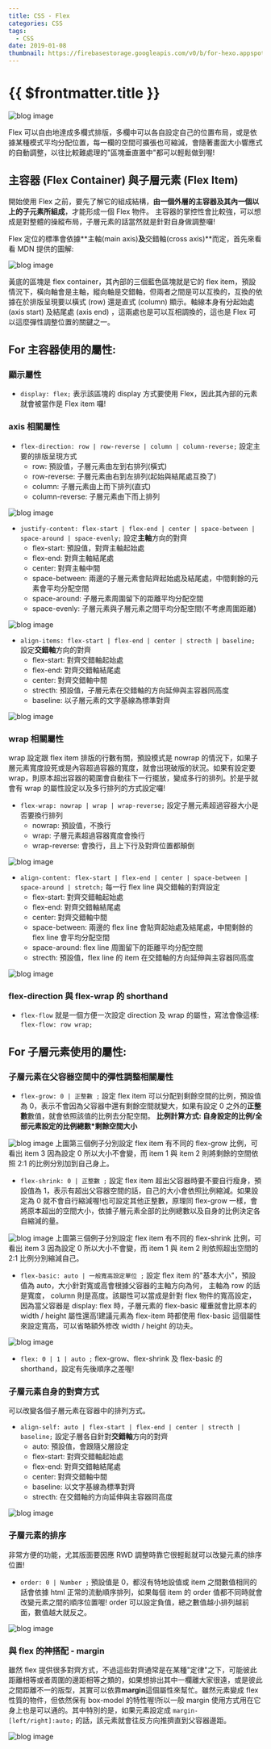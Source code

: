 ```yaml
---
title: CSS - Flex
categories: CSS
tags:
  - CSS
date: 2019-01-08
thumbnail: https://firebasestorage.googleapis.com/v0/b/for-hexo.appspot.com/o/20190108-css-about-css.jpg?alt=media&token=e3c7ccc9-7207-4705-a791-c9ab07627e9b
---
```


# {{ $frontmatter.title }}

![blog image](https://firebasestorage.googleapis.com/v0/b/for-hexo.appspot.com/o/20190108-css-about-css.jpg?alt=media&token=e3c7ccc9-7207-4705-a791-c9ab07627e9b "好加在有 CSS")

Flex 可以自由地達成多欄式排版，多欄中可以各自設定自己的位置布局，或是依據某種模式平均分配位置，每一欄的空間可擴張也可縮減，會隨著畫面大小響應式的自動調整，以往比較難處理的"區塊垂直置中"都可以輕鬆做到喔!

## 主容器 (Flex Container) 與子層元素 (Flex Item)
開始使用 Flex 之前，要先了解它的組成結構，**由一個外層的主容器及其內一個以上的子元素所組成**，才能形成一個 Flex 物件。
主容器的掌控性會比較強，可以想成是對整體的操縱布局，子層元素的話當然就是針對自身做調整囉!

Flex 定位的標準會依據**主軸(main axis)**及**交錯軸(cross axis)**而定，首先來看看 MDN 提供的圖解:

![blog image](https://developer.mozilla.org/en-US/docs/Learn/CSS/CSS_layout/Flexbox/flex_terms.png)

黃底的區塊是 flex container，其內部的三個藍色區塊就是它的 flex item，預設情況下，橫向軸會是主軸，縱向軸是交錯軸，但兩者之間是可以互換的，互換的依據在於排版呈現要以橫式 (row) 還是直式 (column) 顯示。軸線本身有分起始處 (axis start) 及結尾處 (axis end) ，這兩處也是可以互相調換的，這也是 Flex 可以這麼彈性調整位置的關鍵之一。

## For 主容器使用的屬性:
### 顯示屬性
- `display: flex;`
  表示該區塊的 display 方式要使用 Flex，因此其內部的元素就會被當作是 Flex item 囉!


### axis 相關屬性
- `flex-direction: row | row-reverse | column | column-reverse;`
  設定主要的排版呈現方式
  - row: 預設值，子層元素由左到右排列(橫式)
  - row-reverse: 子層元素由右到左排列(起始與結尾處互換了)
  - column: 子層元素由上而下排列(直式)
  - column-reverse: 子層元素由下而上排列

![blog image](https://firebasestorage.googleapis.com/v0/b/for-hexo.appspot.com/o/20190108-css-about-css-flex-2.png?alt=media&token=0737d56a-39a0-4d3f-953d-aed60d1fc5d0 "flex-direction 圖例")

- `justify-content: flex-start | flex-end | center | space-between | space-around | space-evenly;`
  設定**主軸**方向的對齊
  - flex-start: 預設值，對齊主軸起始處
  - flex-end: 對齊主軸結尾處
  - center: 對齊主軸中間
  - space-between: 兩邊的子層元素會貼齊起始處及結尾處，中間剩餘的元素會平均分配空間
  - space-around: 子層元素周圍留下的距離平均分配空間
  - space-evenly: 子層元素與子層元素之間平均分配空間(不考慮周圍距離)

![blog image](https://firebasestorage.googleapis.com/v0/b/for-hexo.appspot.com/o/20190108-css-about-css-flex-3.png?alt=media&token=6aae2553-36c5-4afb-930f-203ecf76ca5e "justify-content 圖例")

- `align-items: flex-start | flex-end | center | strecth | baseline;`
  設定**交錯軸**方向的對齊
  - flex-start: 對齊交錯軸起始處
  - flex-end: 對齊交錯軸結尾處
  - center: 對齊交錯軸中間
  - strecth: 預設值，子層元素在交錯軸的方向延伸與主容器同高度
  - baseline: 以子層元素的文字基線為標準對齊

![blog image](https://firebasestorage.googleapis.com/v0/b/for-hexo.appspot.com/o/20190108-css-about-css-flex-4.png?alt=media&token=232b5ae6-60a2-4d6d-9a09-8c108925771d "align-items 圖例")


### wrap 相關屬性
wrap 設定跟 flex item 排版的行數有關，預設模式是 nowrap 的情況下，如果子層元素寬度設死或是內容超過容器的寬度，就會出現破版的狀況。如果有設定要 wrap，則原本超出容器的範圍會自動往下一行擺放，變成多行的排列。於是乎就會有 wrap 的屬性設定以及多行排列的方式設定囉!

- `flex-wrap: nowrap | wrap | wrap-reverse;`
  設定子層元素超過容器大小是否要換行排列
  - nowrap: 預設值，不換行
  - wrap: 子層元素超過容器寬度會換行
  - wrap-reverse: 會換行，且上下行及對齊位置都顛倒

![blog image](https://firebasestorage.googleapis.com/v0/b/for-hexo.appspot.com/o/20190108-css-about-css-flex-5.png?alt=media&token=e4290e83-4bb3-46fc-82dc-d58a124c4c2e "flex-wrap 圖例")

- `align-content: flex-start | flex-end | center | space-between | space-around | stretch;`
  每一行 flex line 與交錯軸的對齊設定
  - flex-start: 對齊交錯軸起始處
  - flex-end: 對齊交錯軸結尾處
  - center: 對齊交錯軸中間
  - space-between: 兩邊的 flex line 會貼齊起始處及結尾處，中間剩餘的 flex line 會平均分配空間
  - space-around: flex line 周圍留下的距離平均分配空間
  - strecth: 預設值，flex line 的 item 在交錯軸的方向延伸與主容器同高度

![blog image](https://firebasestorage.googleapis.com/v0/b/for-hexo.appspot.com/o/20190108-css-about-css-flex-6.png?alt=media&token=9e149625-a419-4f51-bf0e-ac44dc3c6d84 "align-content 圖例")

### flex-direction 與 flex-wrap 的 shorthand
- `flex-flow`
  就是一個方便一次設定 direction 及 wrap 的屬性，寫法會像這樣: `flex-flow: row wrap;`


## For 子層元素使用的屬性:

### 子層元素在父容器空間中的彈性調整相關屬性
- `flex-grow: 0 | 正整數 ;`
  設定 flex item 可以分配到剩餘空間的比例，預設值為 0，表示不會因為父容器中還有剩餘空間就變大，如果有設定 0 之外的**正整數**數值，就會依照該值的比例去分配空間。
  **比例計算方式: 自身設定的比例/全部元素設定的比例總數*剩餘空間大小**

![blog image](https://firebasestorage.googleapis.com/v0/b/for-hexo.appspot.com/o/20190115-css-about-css-flex-7.png?alt=media&token=c7c8e540-553f-47e3-a722-24e3fed1016e "flex-grow 圖例")
上圖第三個例子分別設定 flex item 有不同的 flex-grow 比例，可看出 item 3 因為設定 0 所以大小不會變，而 item 1 與 item 2 則將剩餘的空間依照 2:1 的比例分別加到自己身上。

- `flex-shrink: 0 | 正整數 ;`
  設定 flex item 超出父容器時要不要自行瘦身，預設值為 1，表示有超出父容器空間的話，自己的大小會依照比例縮減。如果設定為 0 就不會自行縮減喔!也可設定其他正整數，原理同 flex-grow 一樣，會將原本超出的空間大小，依據子層元素全部的比例總數以及自身的比例決定各自縮減的量。

![blog image](https://firebasestorage.googleapis.com/v0/b/for-hexo.appspot.com/o/20190115-css-about-css-flex-8.png?alt=media&token=6cb07de2-3e57-4d47-82b6-01a89907ef75 "flex-shrink 圖例")
上圖第三個例子分別設定 flex item 有不同的 flex-shrink 比例，可看出 item 3 因為設定 0 所以大小不會變，而 item 1 與 item 2 則依照超出空間的 2:1 比例分別縮減自己。

- `flex-basic: auto | 一般寬高設定單位 ;`
  設定 flex item 的"基本大小"，預設值為 auto，大小針對寬或高會根據父容器的主軸方向為何， 主軸為 row 的話是寬度， column 則是高度。該屬性可以當成是針對 flex 物件的寬高設定，因為當父容器是 display: flex 時，子層元素的 flex-basic 權重就會比原本的 width / height 屬性還高!建議元素為 flex-item 時都使用 flex-basic 這個屬性來設定寬高，可以省略額外修改 width / height 的功夫。

![blog image](https://firebasestorage.googleapis.com/v0/b/for-hexo.appspot.com/o/20190115-css-about-css-flex-9.png?alt=media&token=78f2ca47-4e28-4118-a05b-3f741af8916e "flex-basic 圖例")  

- `flex: 0 | 1 | auto ;`
  flex-grow、flex-shrink 及 flex-basic 的 shorthand，設定有先後順序之差喔!

### 子層元素自身的對齊方式
可以改變各個子層元素在容器中的排列方式。

- `align-self: auto | flex-start | flex-end | center | strecth | baseline;`
  設定子層各自針對**交錯軸**方向的對齊
  - auto: 預設值，會跟隨父層設定
  - flex-start: 對齊交錯軸起始處
  - flex-end: 對齊交錯軸結尾處
  - center: 對齊交錯軸中間
  - baseline: 以文字基線為標準對齊
  - strecth: 在交錯軸的方向延伸與主容器同高度

![blog image](https://firebasestorage.googleapis.com/v0/b/for-hexo.appspot.com/o/20190115-css-about-css-flex-10.png?alt=media&token=89e355d3-6579-4896-b17e-dceb76b243e4 "align-self 圖例")

### 子層元素的排序
非常方便的功能，尤其版面要因應 RWD 調整時靠它很輕鬆就可以改變元素的排序位置!

- `order: 0 | Number ;`
  預設值是 0，都沒有特地設值或 item 之間數值相同的話會依據 html 正常的流動順序排列，如果每個 item 的 order 值都不同時就會改變元素之間的順序位置喔! order 可以設定負值，總之數值越小排列越前面，數值越大就反之。

![blog image](https://firebasestorage.googleapis.com/v0/b/for-hexo.appspot.com/o/20190115-css-about-css-flex-11.png?alt=media&token=05ac3d63-0dc6-4134-bd30-9207e5dcf396 "order 圖例")

### 與 flex 的神搭配 - margin
雖然 flex 提供很多對齊方式，不過這些對齊通常是在某種"定律"之下，可能彼此距離相等或者周圍的邊距相等之類的，如果想排出其中一欄離大家很遠，或是彼此之間距離不一的版型，其實可以依靠**margin**這個屬性來幫忙。雖然元素變成 flex 性質的物件，但依然保有 box-model 的特性喔!所以一般 margin 使用方式用在它身上也是可以通的。其中特別的是，如果元素設定成 `margin-[left/right]:auto;` 的話，該元素就會往反方向推擠直到父容器邊距。

![blog image](https://firebasestorage.googleapis.com/v0/b/for-hexo.appspot.com/o/20190115-css-about-css-flex-12.png?alt=media&token=4afbeeaa-eb93-4f9b-845d-2815fec567e9 "flex 搭配 margin auto")